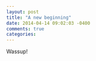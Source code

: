 ```yaml
---
layout: post
title: "A new beginning"
date: 2014-04-14 09:02:03 -0400
comments: true
categories: 
---
```


Wassup!
